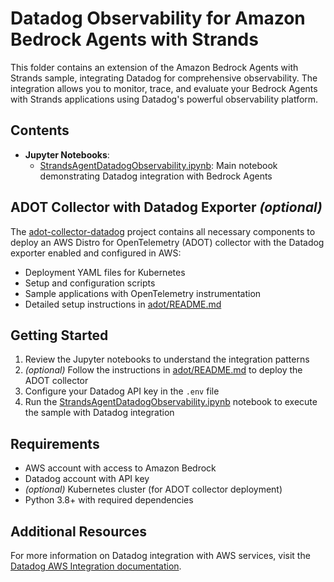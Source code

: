 # Datadog Observability for Amazon Bedrock Agents with Strands

This folder contains an extension of the Amazon Bedrock Agents with Strands sample, integrating Datadog for comprehensive observability. The integration allows you to monitor, trace, and evaluate your Bedrock Agents with Strands applications using Datadog's powerful observability platform.

## Contents

- **Jupyter Notebooks**:
  - [StrandsAgentDatadogObservability.ipynb](StrandsAgentDatadogObservability.ipynb): Main notebook demonstrating Datadog integration with Bedrock Agents

## ADOT Collector with Datadog Exporter _(optional)_

The [adot-collector-datadog](https://github.com/jasonmimick-aws/adot-collector-datadog) project contains all necessary components to deploy an AWS Distro for OpenTelemetry (ADOT) collector with the Datadog exporter enabled and configured in AWS:

- Deployment YAML files for Kubernetes
- Setup and configuration scripts
- Sample applications with OpenTelemetry instrumentation
- Detailed setup instructions in [adot/README.md](adot/README-ADOT-SETUP.md)

## Getting Started

1. Review the Jupyter notebooks to understand the integration patterns
2. _(optional)_ Follow the instructions in [adot/README.md](adot/README.md) to deploy the ADOT collector
3. Configure your Datadog API key in the `.env` file
4. Run the [StrandsAgentDatadogObservability.ipynb](StrandsAgentDatadogObservability.ipynb) notebook to execute the sample with Datadog integration

## Requirements

- AWS account with access to Amazon Bedrock
- Datadog account with API key
- _(optional)_ Kubernetes cluster (for ADOT collector deployment)
- Python 3.8+ with required dependencies

## Additional Resources

For more information on Datadog integration with AWS services, visit the [Datadog AWS Integration documentation](https://docs.datadoghq.com/integrations/amazon_web_services/).

